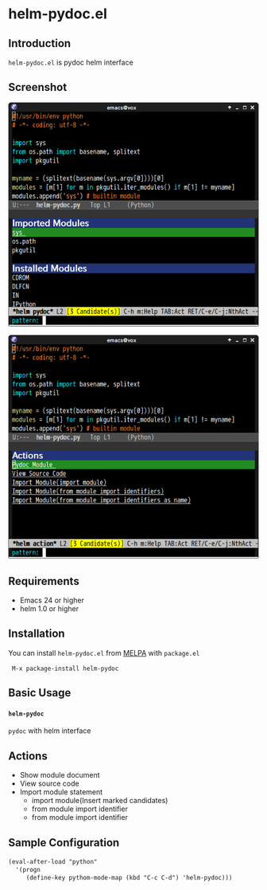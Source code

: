 # helm-pydoc.el

## Introduction
`helm-pydoc.el` is pydoc helm interface


## Screenshot

![helm-pydoc](image/helm-pydoc.png)

![helm-pydoc-action](image/helm-pydoc-action.png)


## Requirements

* Emacs 24 or higher
* helm 1.0 or higher

## Installation

You can install `helm-pydoc.el` from [MELPA](http://melpa.milkbox.net/) with `package.el`

```
 M-x package-install helm-pydoc
```


## Basic Usage

#### `helm-pydoc`

`pydoc` with helm interface


## Actions

* Show module document
* View source code
* Import module statement
    * import module(Insert marked candidates)
    * from module import identifier
    * from module import identifier


## Sample Configuration

```elisp
(eval-after-load "python"
  '(progn
     (define-key pythom-mode-map (kbd "C-c C-d") 'helm-pydoc)))
```
